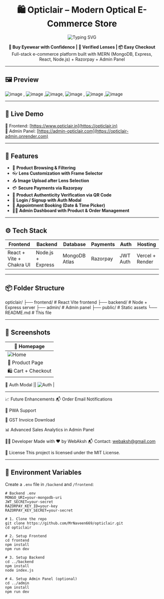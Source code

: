 <h1 align="center">🛍️ Opticlair – Modern Optical E-Commerce Store</h1>

<p align="center">
  <img src="https://readme-typing-svg.herokuapp.com?font=Fira+Code&size=24&pause=1000&color=4D9EF7&center=true&vCenter=true&width=435&lines=Your+Vision+Our+Mission.;Shop+Smart.+See+Clear.;Fast%2C+Secure+%26+Stylish." alt="Typing SVG" />
</p>

<p align="center">
  <strong>🧿 Buy Eyewear with Confidence | 🧾 Verified Lenses | 📦 Easy Checkout</strong><br />
  Full-stack e-commerce platform built with MERN (MongoDB, Express, React, Node.js) + Razorpay + Admin Panel
</p>

---

## 🖼️ Preview

![image](https://github.com/user-attachments/assets/031e95b8-0655-4bbe-ac18-22046fbf9eaa) , ![image](https://github.com/user-attachments/assets/682e6786-6043-4282-ba73-8ec8a821231d) ,![image](https://github.com/user-attachments/assets/c38e2059-5643-4ead-98b3-9317343f7f49), ![image](https://github.com/user-attachments/assets/9bc1bb5e-cd21-459b-bfd3-736d3bb83c99) ,  ![image](https://github.com/user-attachments/assets/00662dbc-6564-4cd5-bdb9-1416293d520c) ,![image](https://github.com/user-attachments/assets/c4e0c552-f89b-4b43-b40c-e69c101254c3)







---

## 🚀 Live Demo


🔗 Frontend: [https://www.opticlair.in](https://opticlair.in)  
🔗 Admin Panel: [https://admin-opticlair.com](https://opticlair-admin.onrender.com)

---

## 🧩 Features

- 🛒 **Product Browsing & Filtering**  
- 👓 **Lens Customization with Frame Selector**  
- 📤 **Image Upload after Lens Selection**  
- 💳 **Secure Payments via Razorpay**  
- 🧾 **Product Authenticity Verification via QR Code**  
- 🔐 **Login / Signup with Auth Modal**  
- 📆 **Appointment Booking (Date & Time Picker)**  
- 🧑‍💼 **Admin Dashboard with Product & Order Management**

---

## ⚙️ Tech Stack

| Frontend | Backend | Database | Payments | Auth | Hosting |
|----------|---------|----------|----------|------|---------|
| React + Vite + Chakra UI | Node.js + Express | MongoDB Atlas | Razorpay | JWT Auth | Vercel + Render |

---

## 📦 Folder Structure
opticlair/
├── frontend/ # React Vite frontend
├── backend/ # Node + Express server
├── admin/ # Admin panel
├── public/ # Static assets
└── README.md # This file

---

## 📸 Screenshots

| 📱 Homepage | 
|------------|
| ![Home](https://github.com/user-attachments/assets/01129143-f267-4f59-a3f7-e1e398279599)
  🧾 Product Page | ![Product](https://github.com/user-attachments/assets/70084466-26fe-4e37-ace4-d54500764187)
 | 🛍️ Cart + Checkout| ![Cart](https://github.com/user-attachments/assets/36debc97-43f9-49a0-a90f-48e3196dcfcb)

 🔐 Auth Modal || ![Auth](https://github.com/user-attachments/assets/f06cbd42-84cd-4fd6-b550-cf0d6bc7df12)
 |

---

📈 Future Enhancements
📬 Order Email Notifications

📱 PWA Support

🧾 GST Invoice Download

📊 Advanced Sales Analytics in Admin Panel

🧑‍💻 Developer
Made with ❤️ by WebAksh
📬 Contact: webaksh@gmail.com

📄 License
This project is licensed under the MIT License.

---
## 🔐 Environment Variables

Create a `.env` file in `/backend` and `/frontend`:

```env
# Backend .env
MONGO_URI=your-mongodb-uri
JWT_SECRET=your-secret
RAZORPAY_KEY_ID=your-key
RAZORPAY_KEY_SECRET=your-secret

# 1. Clone the repo
git clone https://github.com/MrNaveen669/opticlair.git
cd opticlair

# 2. Setup Frontend
cd frontend
npm install
npm run dev

# 3. Setup Backend
cd ../backend
npm install
node index.js

# 4. Setup Admin Panel (optional)
cd ../admin
npm install
npm run dev


